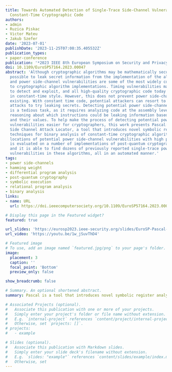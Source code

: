 ```yaml
---
title: Towards Automated Detection of Single-Trace Side-Channel Vulnerabilities in
  Constant-Time Cryptographic Code
authors:
- admin 
- Ruzica Piskac
- Victor Mateu
- Jakub Szefer
date: '2023-07-01'
publishDate: '2023-11-25T07:08:35.405532Z'
publication_types:
- paper-conference
publication: '*2023 IEEE 8th European Symposium on Security and Privacy (EuroS&P)*'
doi: 10.1109/EuroSP57164.2023.00047
abstract: 'Although cryptographic algorithms may be mathematically secure, it is often
  possible to leak secret information from the implementation of the algorithms. Timing
  and power side-channel vulnerabilities are some of the most widely considered threats
  to cryptographic algorithm implementations. Timing vulnerabilities may be easier
  to detect and exploit, and all high-quality cryptographic code today should be written
  in constant-time style. However, this does not prevent power side-channels from
  existing. With constant time code, potential attackers can resort to power side-channel
  attacks to try leaking secrets. Detecting potential power side-channel vulnerabilities
  is a tedious task, as it requires analyzing code at the assembly level and needs
  reasoning about which instructions could be leaking information based on their operands
  and their values. To help make the process of detecting potential power side-channel
  vulnerabilities easier for cryptographers, this work presents Pascal: Power Analysis
  Side Channel Attack Locator, a tool that introduces novel symbolic register analysis
  techniques for binary analysis of constant-time cryptographic algorithms, and verifies
  locations of potential power side-channel vulnerabilities with high precision. Pascal
  is evaluated on a number of implementations of post-quantum cryptographic algorithms,
  and it is able to find dozens of previously reported single-trace power side-channel
  vulnerabilities in these algorithms, all in an automated manner.'
tags:
- power side-channels
- hamming weight
- differential program analysis
- post-quantum cryptography
- symbolic execution
- relational program analysis
- binary analysis
links:
- name: URL
  url: https://doi.ieeecomputersociety.org/10.1109/EuroSP57164.2023.00047

# Display this page in the Featured widget?
featured: true

url_slides: 'https://eurosp2023.ieee-security.org/slides/EuroSP-Pascal-Slides.pdf'
url_video: 'https://youtu.be/1w_jSuvThD4'

# Featured image
# To use, add an image named `featured.jpg/png` to your page's folder.
image:
  placement: 3 
  caption: ''
  focal_point: 'Bottom'
  preview_only: false

show_breadcrumb: false

# Summary. An optional shortened abstract.
summary: Pascal is a tool that introduces novel symbolic register analysis techniques for constant-time low-level cryptographic code, and verifies locations of potential single-trace power side-channel vulnerabilities with high precision. Pascal is evaluated on a number of implementations of post-quantum cryptographic algorithms, and it is able to find dozens of previously reported single-trace power side-channel vulnerabilities in these algorithms, all in an automated manner.

# Associated Projects (optional).
#   Associate this publication with one or more of your projects.
#   Simply enter your project's folder or file name without extension.
#   E.g. `internal-project` references `content/project/internal-project/index.md`.
#   Otherwise, set `projects: []`.
# projects:
#   - example

# Slides (optional).
#   Associate this publication with Markdown slides.
#   Simply enter your slide deck's filename without extension.
#   E.g. `slides: "example"` references `content/slides/example/index.md`.
#   Otherwise, set 
---
```

